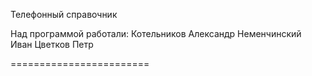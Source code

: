 Телефонный справочник


Над программой работали:
Котельников Александр
Неменчинский Иван
Цветков Петр

========================
